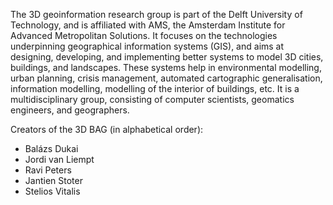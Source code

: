 The 3D geoinformation research group is part of the Delft University of Technology, and is affiliated with AMS, the Amsterdam Institute for Advanced Metropolitan Solutions. It focuses on the technologies underpinning geographical information systems (GIS), and aims at designing, developing, and implementing better systems to model 3D cities, buildings, and landscapes. These systems help in environmental modelling, urban planning, crisis management, automated cartographic generalisation, information modelling, modelling of the interior of buildings, etc. It is a multidisciplinary group, consisting of computer scientists, geomatics engineers, and geographers.

Creators of the 3D BAG (in alphabetical order):

+ Balázs Dukai
+ Jordi van Liempt
+ Ravi Peters
+ Jantien Stoter
+ Stelios Vitalis